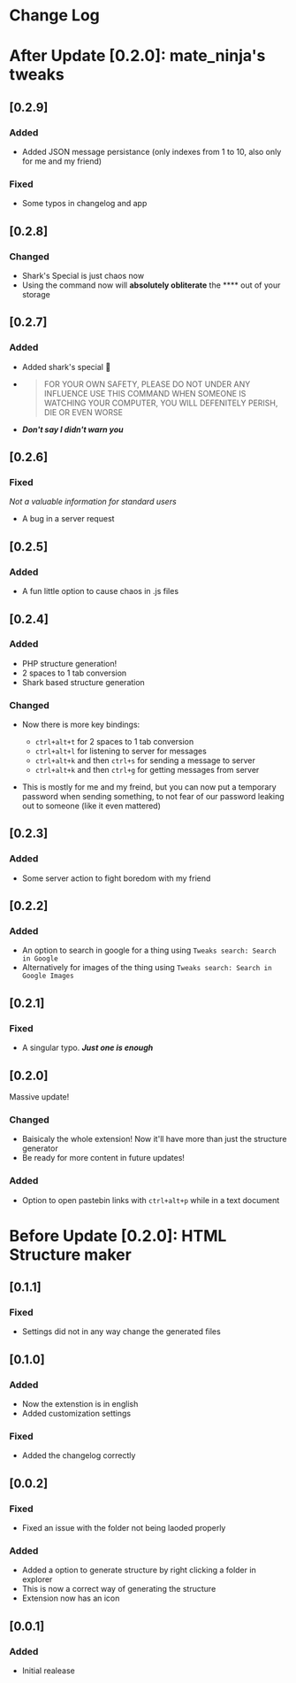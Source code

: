 # Change Log

# After Update [0.2.0]: mate_ninja's tweaks

## [0.2.9]

### Added

 - Added JSON message persistance (only indexes from 1 to 10, also only for me and my friend)

### Fixed

 - Some typos in changelog and app

## [0.2.8]

### Changed 

 - Shark's Special is just chaos now
 - Using the command now will **absolutely obliterate** the \*\*\*\* out of your storage

## [0.2.7]

### Added

 - Added shark's special 🤢
 -  >FOR YOUR OWN SAFETY, PLEASE DO NOT UNDER ANY INFLUENCE USE THIS COMMAND WHEN SOMEONE IS WATCHING YOUR COMPUTER, YOU WILL DEFENITELY PERISH, DIE OR EVEN WORSE
 - ***Don't say I didn't warn you***

## [0.2.6]

### Fixed

*Not a valuable information for standard users*

 - A bug in a server request

## [0.2.5]

### Added

 - A fun little option to cause chaos in .js files

## [0.2.4]

### Added 

 - PHP structure generation!
 - 2 spaces to 1 tab conversion
 - Shark based structure generation

### Changed

 - Now there is more key bindings:
   - `ctrl+alt+t` for 2 spaces to 1 tab conversion
   - `ctrl+alt+l` for listening to server for messages
   - `ctrl+alt+k` and then `ctrl+s` for sending a message to server
   - `ctrl+alt+k` and then `ctrl+g` for getting messages from server

 - This is mostly for me and my freind, but you can now put a temporary password when sending something, to not fear of our password leaking out to someone (like it even mattered)


## [0.2.3]

### Added 

 - Some server action to fight boredom with my friend

## [0.2.2] 

### Added

 - An option to search in google for a thing using `Tweaks search: Search in Google`
 - Alternatively for images of the thing using `Tweaks search: Search in Google Images`

## [0.2.1]

### Fixed

 - A singular typo. ***Just one is enough*** 

## [0.2.0]
Massive update!

### Changed

 - Baisicaly the whole extension! Now it'll have more than just the structure generator
 - Be ready for more content in future updates!

### Added

 - Option to open pastebin links with `ctrl+alt+p` while in a text document

# Before Update [0.2.0]: HTML Structure maker

## [0.1.1]

### Fixed

 - Settings did not in any way change the generated files

## [0.1.0]

### Added 

 - Now the extenstion is in english
 - Added customization settings

### Fixed

 - Added the changelog correctly

## [0.0.2]

### Fixed

 - Fixed an issue with the folder not being laoded properly

### Added

 - Added a option to generate structure by right clicking a folder in explorer
 - This is now a correct way of generating the structure
 - Extension now has an icon

## [0.0.1]

### Added

- Initial realease